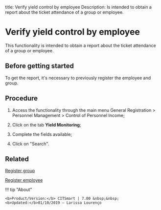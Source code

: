 title: Verify yield control by employee
Description: Is intended to obtain a report about the ticket attendance of a group or employee. 
# Verify yield control by employee

This functionality is intended to obtain a report about the ticket attendance of a group or employee.

Before getting started
--------------------------

To get the report, it's necessary to previously register the employee and group.

Procedure
-------------

1.  Access the functionality through the main menu General Registration \>
    Personnel Management \> Control of Personnel Income;

2.  Click on the tab **Yield Monitoring**;

3.  Complete the fields available;

4.  Click on "Search".

Related
-----------

[Register group](/en-us/citsmart-7/initial-settings/access-settings/user/register-groups.html)

[Register employee](/en-us/citsmart-7/initial-settings/access-settings/user/register-employee.html)

!!! tip "About"

    <b>Product/Version:</b> CITSmart | 7.00 &nbsp;&nbsp;
    <b>Updated:</b>01/10/2019 – Larissa Lourenço

